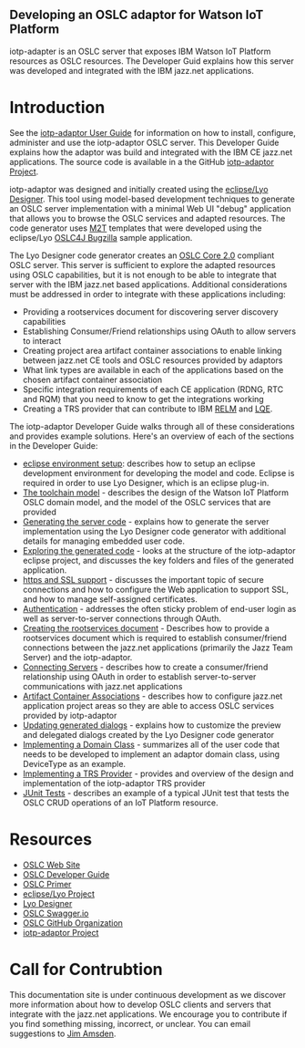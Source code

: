<div class="notice">
  <div class="header">
    <h2 class="title">Developing an OSLC adaptor for Watson IoT Platform</h2>
  </div>
  <div class="content">
    iotp-adapter is an OSLC server that exposes IBM Watson IoT Platform resources as OSLC resources. The Developer Guid explains how this server was developed and integrated with the IBM jazz.net applications.
  </div>
</div>



# Introduction

See the [iotp-adaptor User Guide](./userGuide/user-guide) for information on how to install, configure, administer and use the iotp-adaptor OSLC server. This Developer Guide explains how the adaptor was build and integrated with the IBM CE jazz.net applications. The source code is available in a the GitHub [iotp-adaptor Project](https://github.com/OSLC/iotp-adaptor).

iotp-adaptor was designed and initially created using the [eclipse/Lyo Designer](https://github.com/eclipse/lyo.designer/wiki). This tool using model-based development techniques to generate an OSLC server implementation with a minimal Web UI "debug" application that allows you to browse the OSLC services and adapted resources. The code generator uses [M2T](https://www.eclipse.org/modeling/m2t/) templates that were developed using the eclipse/Lyo [OSLC4J Bugzilla](https://wiki.eclipse.org/Lyo/BuildOSLC4JBugzilla) sample application. 

The Lyo Designer code generator creates an [OSLC Core 2.0](http://open-services.net/bin/view/Main/OslcCoreSpecification) compliant OSLC server. This server is sufficient to explore the adapted resources using OSLC capabilities, but it is not enough to be able to integrate that server with the IBM jazz.net based applications. Additional considerations must be addressed in order to integrate with these applications including:

* Providing a rootservices document for discovering server discovery capabilities
* Establishing Consumer/Friend relationships using OAuth to allow servers to interact
* Creating project area artifact container associations to enable linking between jazz.net CE tools and OSLC resources provided by adaptors
* What link types are available in each of the applications based on the chosen artifact container association
* Specific integration requirements of each CE application (RDNG, RTC and RQM) that you need to know to get the integrations working
* Creating a TRS provider that can contribute to IBM [RELM](https://www.ibm.com/support/knowledgecenter/en/SS2L6K_6.0.5/com.ibm.team.jp.relm.doc/topics/c_node_product_relm.html) and [LQE](https://www.ibm.com/support/knowledgecenter/en/SS2L6K_6.0.5/com.ibm.team.jp.lqe2.doc/topics/t_lqe_admin.html).

The iotp-adaptor Developer Guide walks through all of these considerations and provides example solutions. Here's an overview of each of the sections in the Developer Guide:

* [eclipse environment setup](./environment-setup.html): describes how to setup an eclipse development environment for developing the model and code. Eclipse is required in order to use Lyo Designer, which is an eclipse plug-in.
* [The toolchain model](./toolchain-model.html) - describes the design of the Watson IoT Platform OSLC domain model, and the model of the OSLC services that are provided
* [Generating the server code](./code-generator.html) - explains how to generate the server implementation using the Lyo Designer code generator with additional details for managing embedded user code.
* [Exploring the generated code](./exploring-the-code.html)  - looks at the structure of the iotp-adaptor eclipse project, and discusses the key folders and files of the generated application.
* [https and SSL support](./ssl-support.html) - discusses the important topic of secure connections and how to configure the Web application to support SSL, and how to manage self-assigned certificates.
* [Authentication](./authentication.html) - addresses the often sticky problem of end-user login as well as server-to-server connections through OAuth.
* [Creating the rootservices document](./rootservices.html) - Describes how to provide a rootservices document which is required to establish consumer/friend connections between the jazz.net applications (primarily the Jazz Team Server) and the iotp-adaptor. 
* [Connecting Servers](./consumer-friend.html) - describes how to create a consumer/friend relationship using OAuth in order to establish server-to-server communications with jazz.net applications
* [Artifact Container Associations](./artifact-container-associations.html) - describes how to configure jazz.net application project areas so they are able to access OSLC services provided by iotp-adaptor
* [Updating generated dialogs](./dialogs.html) - explains how to customize the preview and delegated dialogs created by the Lyo Designer code generator
* [Implementing a Domain Class](./implement-domain-class.html) - summarizes all of the user code that needs to be developed to implement an adaptor domain class, using DeviceType as an example.
* [Implementing a TRS Provider](./trs-provider.html) - provides and overview of the design and implementation of the iotp-adaptor TRS provider
* [JUnit Tests](./junit-tests.html) - describes an example of a typical JUnit test that tests the OSLC CRUD operations of an IoT Platform resource.

# Resources

* [OSLC Web Site](http://open-services.net)
* [OSLC Developer Guide](http://oslc.github.io/developing-oslc-applications/)
* [OSLC Primer](http://open-services.net/primer)
* [eclipse/Lyo Project](https://www.eclipse.org/lyo/)
* [Lyo Designer](https://github.com/eclipse/lyo.designer/wiki)
* [OSLC Swagger.io](https://github.com/OSLC/OSLC-API)
* [OSLC GitHub Organization](https://github.com/OSLC)
* [iotp-adaptor Project](https://github.com/OSLC/iotp-adaptor)

# Call for Contrubtion

This documentation site is under continuous development as we discover more information about how to develop OSLC clients and servers that integrate with the jazz.net applications. We encourage you to contribute if you find something missing, incorrect, or unclear. You can email suggestions to [Jim Amsden](mailto:jamsden@us.ibm.com).

